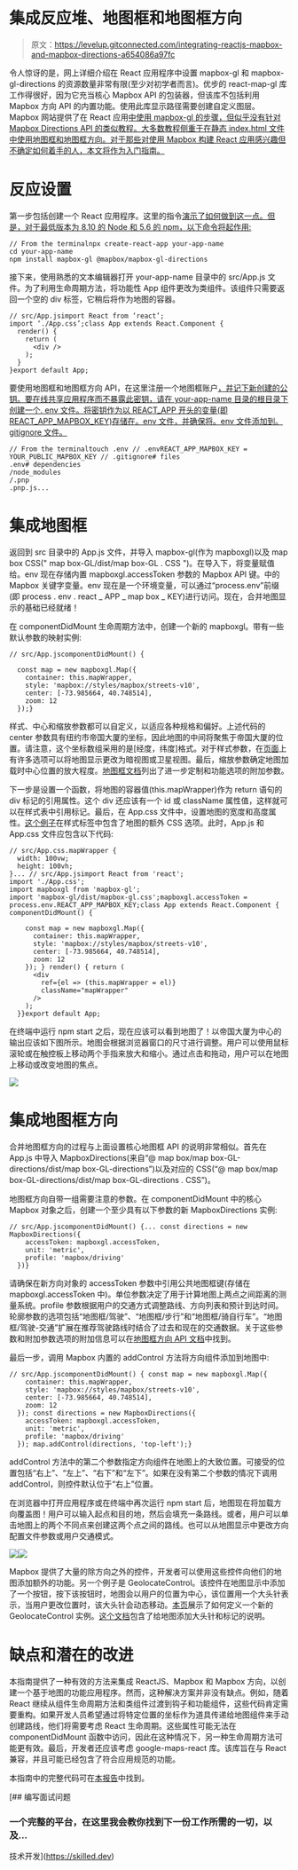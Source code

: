 # 集成反应堆、地图框和地图框方向

> 原文：<https://levelup.gitconnected.com/integrating-reactjs-mapbox-and-mapbox-directions-a654086a97fc>

令人惊讶的是，网上详细介绍在 React 应用程序中设置 mapbox-gl 和 mapbox-gl-directions 的资源数量非常有限(至少对初学者而言)。优步的 react-map-gl 库工作得很好，因为它充当核心 Mapbox API 的包装器，但该库不包括利用 Mapbox 方向 API 的内置功能。使用此库显示路径需要创建自定义图层。Mapbox 网站提供了在 React 应用[中使用 mapbox-gl 的步骤，但似乎没有针对 Mapbox Directions API 的类似教程。大多数教程侧重于在静态 index.html 文件中使用地图框和地图框方向。对于那些对使用 Mapbox 构建 React 应用感兴趣但不确定如何着手的人，本文将作为入门指南。](https://docs.mapbox.com/help/tutorials/use-mapbox-gl-js-with-react/)

# 反应设置

第一步包括创建一个 React 应用程序。这里的指令[演示了如何做到这一点。但是，对于最低版本为 8.10 的 Node 和 5.6 的 npm，以下命令将起作用:](https://reactjs.org/docs/create-a-new-react-app.html)

```
// From the terminalnpx create-react-app your-app-name
cd your-app-name
npm install mapbox-gl @mapbox/mapbox-gl-directions
```

接下来，使用熟悉的文本编辑器打开 your-app-name 目录中的 src/App.js 文件。为了利用生命周期方法，将功能性 App 组件更改为类组件。该组件只需要返回一个空的 div 标签，它稍后将作为地图的容器。

```
// src/App.jsimport React from ‘react’;
import ‘./App.css’;class App extends React.Component {
  render() {
    return (
      <div />
    );
  }
}export default App;
```

要使用地图框和地图框方向 API，在这里注册一个地图框账户[，并记下新创建的公钥。要在线共享应用程序而不暴露此密钥，请在 your-app-name 目录的根目录下创建一个. env 文件。将密钥作为以 REACT_APP 开头的变量(即 REACT_APP_MAPBOX_KEY)存储在。env 文件，并确保将。env 文件添加到。gitignore 文件。](https://account.mapbox.com/auth/signup/?route-to=%22https://account.mapbox.com/%22)

```
// From the terminaltouch .env // .envREACT_APP_MAPBOX_KEY = YOUR_PUBLIC_MAPBOX_KEY // .gitignore# files
.env# dependencies
/node_modules
/.pnp
.pnp.js...
```

# 集成地图框

返回到 src 目录中的 App.js 文件，并导入 mapbox-gl(作为 mapboxgl)以及 map box CSS(" map box-GL/dist/map box-GL . CSS ")。在导入下，将变量赋值给。env 现在存储内置 mapboxgl.accessToken 参数的 Mapbox API 键。中的 Mapbox 关键字变量。env 现在是一个环境变量，可以通过“process.env”前缀(即 process . env . react _ APP _ map box _ KEY)进行访问。现在，合并地图显示的基础已经就绪！

在 componentDidMount 生命周期方法中，创建一个新的 mapboxgl。带有一些默认参数的映射实例:

```
// src/App.jscomponentDidMount() {

  const map = new mapboxgl.Map({
    container: this.mapWrapper,
    style: 'mapbox://styles/mapbox/streets-v10',
    center: [-73.985664, 40.748514],
    zoom: 12
  });}
```

样式、中心和缩放参数都可以自定义，以适应各种规格和偏好。上述代码的 center 参数具有纽约市帝国大厦的坐标，因此地图的中间将聚焦于帝国大厦的位置。请注意，这个坐标数组采用的是[经度，纬度]格式。对于样式参数，在[页面](https://docs.mapbox.com/api/maps/#styles)上有许多选项可以将地图显示更改为暗视图或卫星视图。最后，缩放参数确定地图加载时中心位置的放大程度。[地图框文档](https://docs.mapbox.com/mapbox-gl-js/api/)列出了进一步定制和功能选项的附加参数。

下一步是设置一个函数，将地图的容器值(this.mapWrapper)作为 return 语句的 div 标记的引用属性。这个 div 还应该有一个 id 或 className 属性值，这样就可以在样式表中引用标记。最后，在 App.css 文件中，设置地图的宽度和高度属性。[这个例子](https://docs.mapbox.com/mapbox-gl-js/example/custom-style-id/)在样式标签中包含了地图的额外 CSS 选项。此时，App.js 和 App.css 文件应包含以下代码:

```
// src/App.css.mapWrapper {
  width: 100vw;
  height: 100vh;
}... // src/App.jsimport React from 'react';
import './App.css';
import mapboxgl from 'mapbox-gl';
import 'mapbox-gl/dist/mapbox-gl.css';mapboxgl.accessToken = process.env.REACT_APP_MAPBOX_KEY;class App extends React.Component { componentDidMount() {

    const map = new mapboxgl.Map({
      container: this.mapWrapper,
      style: 'mapbox://styles/mapbox/streets-v10',
      center: [-73.985664, 40.748514],
      zoom: 12
    }); } render() { return (
      <div 
        ref={el => (this.mapWrapper = el)} 
        className="mapWrapper" 
      />
    );
  }}export default App;
```

在终端中运行 npm start 之后，现在应该可以看到地图了！以帝国大厦为中心的输出应该如下图所示。地图会根据浏览器窗口的尺寸进行调整。用户可以使用鼠标滚轮或在触控板上移动两个手指来放大和缩小。通过点击和拖动，用户可以在地图上移动或改变地图的焦点。

![](img/16d4000fed764d11bccdd525b672621f.png)

# 集成地图框方向

合并地图框方向的过程与上面设置核心地图框 API 的说明非常相似。首先在 App.js 中导入 MapboxDirections(来自“@ map box/map box-GL-directions/dist/map box-GL-directions”)以及对应的 CSS(“@ map box/map box-GL-directions/dist/map box-GL-directions . CSS”)。

地图框方向自带一组需要注意的参数。在 componentDidMount 中的核心 Mapbox 对象之后，创建一个至少具有以下参数的新 MapboxDirections 实例:

```
// src/App.jscomponentDidMount() {... const directions = new MapboxDirections({
    accessToken: mapboxgl.accessToken,
    unit: 'metric',
    profile: 'mapbox/driving'
  })}
```

请确保在新方向对象的 accessToken 参数中引用公共地图框键(存储在 mapboxgl.accessToken 中)。单位参数决定了用于计算地图上两点之间距离的测量系统。profile 参数根据用户的交通方式调整路线、方向列表和预计到达时间。轮廓参数的选项包括“地图框/驾驶”、“地图框/步行”和“地图框/骑自行车”。“地图框/驾驶-交通”扩展在推荐驾驶路线时结合了过去和现在的交通数据。关于这些参数和附加参数选项的附加信息可以在[地图框方向 API 文档](https://docs.mapbox.com/api/navigation/#directions)中找到。

最后一步，调用 Mapbox 内置的 addControl 方法将方向组件添加到地图中:

```
// src/App.jscomponentDidMount() { const map = new mapboxgl.Map({
    container: this.mapWrapper,
    style: 'mapbox://styles/mapbox/streets-v10',
    center: [-73.985664, 40.748514],
    zoom: 12
  }); const directions = new MapboxDirections({
    accessToken: mapboxgl.accessToken,
    unit: 'metric',
    profile: 'mapbox/driving'
  }); map.addControl(directions, 'top-left');}
```

addControl 方法中的第二个参数指定方向组件在地图上的大致位置。可接受的位置包括“右上”、“左上”、“右下”和“左下”。如果在没有第二个参数的情况下调用 addControl，则控件默认位于“右上”位置。

在浏览器中打开应用程序或在终端中再次运行 npm start 后，地图现在将加载方向覆盖图！用户可以输入起点和目的地，然后会填充一条路线。或者，用户可以单击地图上的两个不同点来创建这两个点之间的路线。也可以从地图显示中更改方向配置文件参数或用户交通模式。

![](img/e21a866143f7e2fb57f1f0d4a2400373.png)![](img/7e0437ba92b4562aafde57f6dfd26bae.png)

Mapbox 提供了大量的除方向之外的控件，开发者可以使用这些控件向他们的地图添加额外的功能。另一个例子是 GeolocateControl。该控件在地图显示中添加了一个按钮，按下该按钮时，地图会以用户的位置为中心，该位置用一个大头针表示，当用户更改位置时，该大头针会动态移动。[本页](https://docs.mapbox.com/mapbox-gl-js/api/#geolocatecontrol)展示了如何定义一个新的 GeolocateControl 实例。[这个文档](https://docs.mapbox.com/help/tutorials/markers/)包含了给地图添加大头针和标记的说明。

# 缺点和潜在的改进

本指南提供了一种有效的方法来集成 ReactJS、Mapbox 和 Mapbox 方向，以创建一个基于地图的功能应用程序。然而，这种解决方案并非没有缺点。例如，随着 React 继续从组件生命周期方法和类组件过渡到钩子和功能组件，这些代码肯定需要重构。如果开发人员希望通过将特定位置的坐标作为道具传递给地图组件来手动创建路线，他们将需要考虑 React 生命周期。这些属性可能无法在 componentDidMount 函数中访问，因此在这种情况下，另一种生命周期方法可能更有效。最后，开发者还应该考虑 google-maps-react 库。该库旨在与 React 兼容，并且可能已经包含了符合应用规范的功能。

本指南中的完整代码可在[本报告](https://github.com/teaden/React-Mapbox)中找到。

[](https://skilled.dev) [## 编写面试问题

### 一个完整的平台，在这里我会教你找到下一份工作所需的一切，以及…

技术开发](https://skilled.dev)